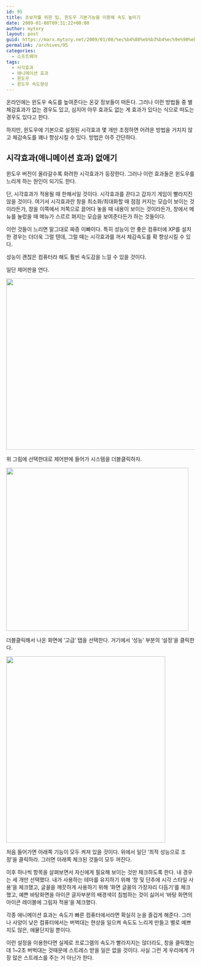 ```yaml
---
id: 95
title: 초보자를 위한 팁, 윈도우 기본기능을 이용해 속도 높이기
date: 2009-01-08T09:31:22+00:00
author: mytory
layout: post
guid: https://marx.mytory.net/2009/01/08/%ec%b4%88%eb%b3%b4%ec%9e%90%eb%a5%bc-%ec%9c%84%ed%95%9c-%ed%8c%81-%ec%9c%88%eb%8f%84%ec%9a%b0-%ea%b8%b0%eb%b3%b8%ea%b8%b0%eb%8a%a5%ec%9d%84-%ec%9d%b4%ec%9a%a9%ed%95%b4-%ec%86%8d%eb%8f%84-%eb%86%92/
permalink: /archives/95
categories:
  - 소프트웨어
tags:
  - 시각효과
  - 애니메이션 효과
  - 윈도우
  - 윈도우 속도향상
---
```

온라인에는 윈도우 속도를 높여준다는 온갖 정보들이 떠돈다. 그러나 이런 방법들 중 별 체감효과가 없는 경우도 있고, 심지어 아무 효과도 없는 게 효과가 있다는 식으로 떠도는 경우도 있다고 한다.

하지만, 윈도우에 기본으로 설정된 시각효과 몇 개만 조정하면 어려운 방법을 거치지 않고 체감속도를 꽤나 향상시킬 수 있다. 방법은 아주 간단하다.

## 시각효과(애니메이션 효과) 없애기

윈도우 버전이 올라갈수록 화려한 시각효과가 등장한다. 그러나 이런 효과들은 윈도우를 느리게 하는 원인이 되기도 한다.

단, 시각효과가 적용될 때 한해서일 것이다. 시각효과를 끈다고 갑자기 게임이 빨라지진 않을 것이다. 여기서 시각효과란 창을 최소화/최대화할 때 점점 커지는 모습이 보이는 것이라든가, 창을 이쪽에서 저쪽으로 끌어다 놓을 때 내용이 보이는 것이라든가, 창에서 메뉴를 눌렀을 때 메뉴가 스르르 펴지는 모습을 보여준다든가 하는 것들이다. 

이런 것들이 느리면 말그대로 짜증 이빠이다. 특히 성능이 안 좋은 컴퓨터에 XP를 설치한 경우는 더더욱 그럴 텐데, 그럴 때는 시각효과를 꺼서 체감속도를 확 향상시킬 수 있다.

성능이 괜찮은 컴퓨터라 해도 훨씬 속도감을 느낄 수 있을 것이다.

일단 제어판을 연다.

<img src="https://marx.mytory.net/wp-content/uploads/1/4965c53456f2aDM.JPG" class="aligncenter" width="610" height="457" alt="" filename="1.JPG" filemime="" />

위 그림에 선택한대로 제어판에 들어가 시스템을 더블클릭하자.

<img src="https://marx.mytory.net/wp-content/uploads/1/4965c53505e0eDQ.JPG" class="aligncenter" width="487" height="435" alt="" filename="2.JPG" filemime="" />

더블클릭해서 나온 화면에 &#8216;고급&#8217; 탭을 선택한다. 거기에서 &#8216;성능&#8217; 부분의 &#8216;설정&#8217;을 클릭한다.

<img src="https://marx.mytory.net/wp-content/uploads/1/4965c535a72ddDS.JPG" class="aligncenter" width="425" height="497" alt="" filename="3.JPG" filemime="" />

처음 들어가면 아래쪽 기능이 모두 켜져 있을 것이다. 위에서 일단 &#8216;최적 성능으로 조정&#8217;을 클릭하라. 그러면 아래쪽 체크된 것들이 모두 꺼진다.

이후 하나씩 항목을 살펴보면서 자신에게 필요해 보이는 것만 체크하도록 한다. 내 경우는 세 개만 선택했다. 내가 사용하는 테마를 유지하기 위해 &#8216;창 및 단추에 시각 스타일 사용&#8217;을 체크했고, 글꼴을 깨끗하게 사용하기 위해 &#8216;화면 글꼴의 가장자리 다듬기&#8217;를 체크했고, 예쁜 바탕화면을 아이콘 글자부분의 배경색이 침범하는 것이 싫어서 &#8216;바탕 화면의 아이콘 레이블에 그림자 적용&#8217;을 체크했다.

각종 애니메이션 효과는 속도가 빠른 컴퓨터에서라면 확실히 눈을 즐겁게 해준다. 그러나 사양이 낮은 컴퓨터에서는 버벅대는 현상을 일으켜 속도도 느리게 만들고 별로 예쁘지도 않은, 애물단지일 뿐이다.

이런 설정을 이용한다면 실제로 프로그램의 속도가 빨라지지는 않더라도, 창을 클릭했는데 1~2초 버벅대는 것때문에 스트레스 받을 일은 없을 것이다. 사실 그런 게 우리에게 가장 많은 스트레스를 주는 거 아닌가 한다.